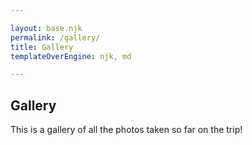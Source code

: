 ```yaml
---

layout: base.njk
permalink: /gallery/
title: Gallery
templateOverEngine: njk, md

---
```


## Gallery

This is a gallery of all the photos taken so far on the trip!